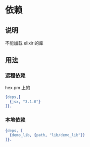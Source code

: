 # 依赖

## 说明

不能加载 elixir 的库

## 用法

### 远程依赖

hex.pm 上的

```erlang
{deps,[
  {jsx, "3.1.0"}
]}.
```

### 本地依赖

```erlang
{deps, [
  {demo_lib, {path, "lib/demo_lib"}}
]}.
```
